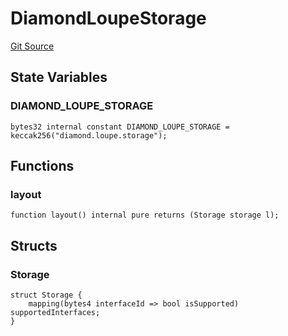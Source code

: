 # DiamondLoupeStorage
[Git Source](https://github.com/capsign/protocol/blob/dfa6820124c5610a6bfa06329447dbae7c24bc0a/src/Diamonds/facets/loupe/DiamondLoupeStorage.sol)


## State Variables
### DIAMOND_LOUPE_STORAGE

```solidity
bytes32 internal constant DIAMOND_LOUPE_STORAGE = keccak256("diamond.loupe.storage");
```


## Functions
### layout


```solidity
function layout() internal pure returns (Storage storage l);
```

## Structs
### Storage

```solidity
struct Storage {
    mapping(bytes4 interfaceId => bool isSupported) supportedInterfaces;
}
```

